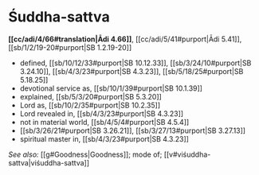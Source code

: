 # Śuddha-sattva

**[[cc/adi/4/66#translation|Ādi 4.66]]**, [[cc/adi/5/41#purport|Ādi 5.41]], [[sb/1/2/19-20#purport|SB 1.2.19-20]]

* defined, [[sb/10/12/33#purport|SB 10.12.33]], [[sb/3/24/10#purport|SB 3.24.10]], [[sb/4/3/23#purport|SB 4.3.23]], [[sb/5/18/25#purport|SB 5.18.25]]
* devotional service as, [[sb/10/1/39#purport|SB 10.1.39]]
* explained, [[sb/5/3/20#purport|SB 5.3.20]]
* Lord as, [[sb/10/2/35#purport|SB 10.2.35]]
* Lord revealed in, [[sb/4/3/23#purport|SB 4.3.23]]
* not in material world, [[sb/4/5/4#purport|SB 4.5.4]]
*  [[sb/3/26/21#purport|SB 3.26.21]], [[sb/3/27/13#purport|SB 3.27.13]]
* spiritual master in, [[sb/4/3/23#purport|SB 4.3.23]]

*See also:* [[g#Goodness|Goodness]]; mode of; [[v#viśuddha-sattva|viśuddha-sattva]]
